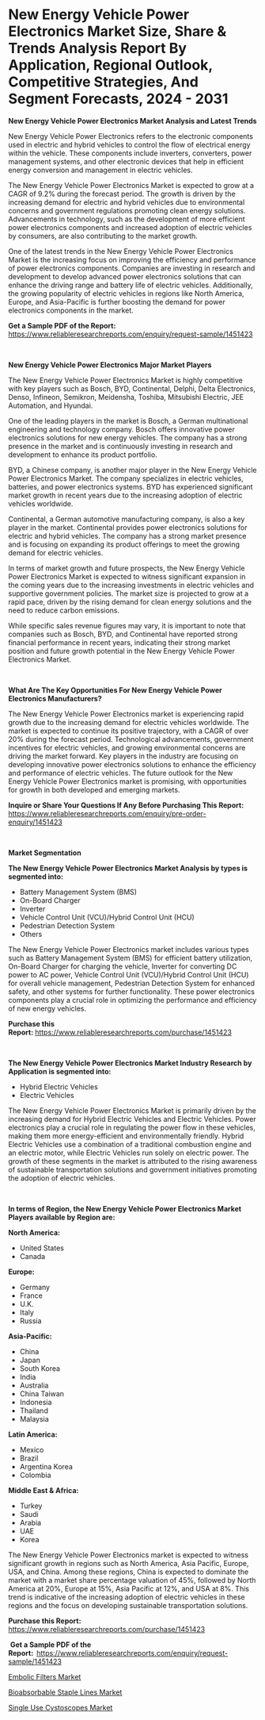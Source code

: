 <p><h1>New Energy Vehicle Power Electronics Market Size, Share & Trends Analysis Report By Application, Regional Outlook, Competitive Strategies, And Segment Forecasts, 2024 - 2031</h1></p><p><strong>New Energy Vehicle Power Electronics Market Analysis and Latest Trends</strong></p>
<p><p>New Energy Vehicle Power Electronics refers to the electronic components used in electric and hybrid vehicles to control the flow of electrical energy within the vehicle. These components include inverters, converters, power management systems, and other electronic devices that help in efficient energy conversion and management in electric vehicles.</p><p>The New Energy Vehicle Power Electronics Market is expected to grow at a CAGR of 9.2% during the forecast period. The growth is driven by the increasing demand for electric and hybrid vehicles due to environmental concerns and government regulations promoting clean energy solutions. Advancements in technology, such as the development of more efficient power electronics components and increased adoption of electric vehicles by consumers, are also contributing to the market growth.</p><p>One of the latest trends in the New Energy Vehicle Power Electronics Market is the increasing focus on improving the efficiency and performance of power electronics components. Companies are investing in research and development to develop advanced power electronics solutions that can enhance the driving range and battery life of electric vehicles. Additionally, the growing popularity of electric vehicles in regions like North America, Europe, and Asia-Pacific is further boosting the demand for power electronics components in the market.</p></p>
<p><strong>Get a Sample PDF of the Report:&nbsp;</strong> <a href="https://www.reliableresearchreports.com/enquiry/request-sample/1451423">https://www.reliableresearchreports.com/enquiry/request-sample/1451423</a></p>
<p>&nbsp;</p>
<p><strong>New Energy Vehicle Power Electronics Major Market Players</strong></p>
<p><p>The New Energy Vehicle Power Electronics Market is highly competitive with key players such as Bosch, BYD, Continental, Delphi, Delta Electronics, Denso, Infineon, Semikron, Meidensha, Toshiba, Mitsubishi Electric, JEE Automation, and Hyundai.</p><p>One of the leading players in the market is Bosch, a German multinational engineering and technology company. Bosch offers innovative power electronics solutions for new energy vehicles. The company has a strong presence in the market and is continuously investing in research and development to enhance its product portfolio.</p><p>BYD, a Chinese company, is another major player in the New Energy Vehicle Power Electronics Market. The company specializes in electric vehicles, batteries, and power electronics systems. BYD has experienced significant market growth in recent years due to the increasing adoption of electric vehicles worldwide.</p><p>Continental, a German automotive manufacturing company, is also a key player in the market. Continental provides power electronics solutions for electric and hybrid vehicles. The company has a strong market presence and is focusing on expanding its product offerings to meet the growing demand for electric vehicles.</p><p>In terms of market growth and future prospects, the New Energy Vehicle Power Electronics Market is expected to witness significant expansion in the coming years due to the increasing investments in electric vehicles and supportive government policies. The market size is projected to grow at a rapid pace, driven by the rising demand for clean energy solutions and the need to reduce carbon emissions.</p><p>While specific sales revenue figures may vary, it is important to note that companies such as Bosch, BYD, and Continental have reported strong financial performance in recent years, indicating their strong market position and future growth potential in the New Energy Vehicle Power Electronics Market.</p></p>
<p>&nbsp;</p>
<p><strong>What Are The Key Opportunities For New Energy Vehicle Power Electronics Manufacturers?</strong></p>
<p><p>The New Energy Vehicle Power Electronics market is experiencing rapid growth due to the increasing demand for electric vehicles worldwide. The market is expected to continue its positive trajectory, with a CAGR of over 20% during the forecast period. Technological advancements, government incentives for electric vehicles, and growing environmental concerns are driving the market forward. Key players in the industry are focusing on developing innovative power electronics solutions to enhance the efficiency and performance of electric vehicles. The future outlook for the New Energy Vehicle Power Electronics market is promising, with opportunities for growth in both developed and emerging markets.</p></p>
<p><strong>Inquire or Share Your Questions If Any Before Purchasing This Report:</strong> <a href="https://www.reliableresearchreports.com/enquiry/pre-order-enquiry/1451423">https://www.reliableresearchreports.com/enquiry/pre-order-enquiry/1451423</a></p>
<p>&nbsp;</p>
<p><strong>Market Segmentation</strong></p>
<p><strong>The New Energy Vehicle Power Electronics Market Analysis by types is segmented into:</strong></p>
<p><ul><li>Battery Management System (BMS)</li><li>On-Board Charger</li><li>Inverter</li><li>Vehicle Control Unit (VCU)/Hybrid Control Unit (HCU)</li><li>Pedestrian Detection System</li><li>Others</li></ul></p>
<p><p>The New Energy Vehicle Power Electronics market includes various types such as Battery Management System (BMS) for efficient battery utilization, On-Board Charger for charging the vehicle, Inverter for converting DC power to AC power, Vehicle Control Unit (VCU)/Hybrid Control Unit (HCU) for overall vehicle management, Pedestrian Detection System for enhanced safety, and other systems for further functionality. These power electronics components play a crucial role in optimizing the performance and efficiency of new energy vehicles.</p></p>
<p><strong>Purchase this Report:&nbsp;</strong><a href="https://www.reliableresearchreports.com/purchase/1451423">https://www.reliableresearchreports.com/purchase/1451423</a></p>
<p>&nbsp;</p>
<p><strong>The New Energy Vehicle Power Electronics Market Industry Research by Application is segmented into:</strong></p>
<p><ul><li>Hybrid Electric Vehicles</li><li>Electric Vehicles</li></ul></p>
<p><p>The New Energy Vehicle Power Electronics Market is primarily driven by the increasing demand for Hybrid Electric Vehicles and Electric Vehicles. Power electronics play a crucial role in regulating the power flow in these vehicles, making them more energy-efficient and environmentally friendly. Hybrid Electric Vehicles use a combination of a traditional combustion engine and an electric motor, while Electric Vehicles run solely on electric power. The growth of these segments in the market is attributed to the rising awareness of sustainable transportation solutions and government initiatives promoting the adoption of electric vehicles.</p></p>
<p>&nbsp;</p>
<p><strong>In terms of Region, the New Energy Vehicle Power Electronics Market Players available by Region are:</strong></p>
<p>
    <p> <strong> North America: </strong>
        <ul>
            <li>United States</li>
            <li>Canada</li>
        </ul>
        </p> 
    <p> <strong> Europe: </strong>
        <ul>
            <li>Germany</li>
            <li>France</li>
            <li>U.K.</li>
            <li>Italy</li>
            <li>Russia</li>
        </ul>
        </p> 
    <p> <strong> Asia-Pacific: </strong>
        <ul>
            <li>China</li>
            <li>Japan</li>
            <li>South Korea</li>
            <li>India</li>
            <li>Australia</li>
            <li>China Taiwan</li>
            <li>Indonesia</li>
            <li>Thailand</li>
            <li>Malaysia</li>
        </ul>
        </p> 
    <p> <strong> Latin America: </strong>
        <ul>
            <li>Mexico</li>
            <li>Brazil</li>
            <li>Argentina Korea</li>
            <li>Colombia</li>
        </ul>
        </p> 
    <p> <strong> Middle East & Africa: </strong>
        <ul>
            <li>Turkey</li>
            <li>Saudi</li>
            <li>Arabia</li>
            <li>UAE</li>
            <li>Korea</li>
        </ul>
    </p>
    </p>
<p><p>The New Energy Vehicle Power Electronics market is expected to witness significant growth in regions such as North America, Asia Pacific, Europe, USA, and China. Among these regions, China is expected to dominate the market with a market share percentage valuation of 45%, followed by North America at 20%, Europe at 15%, Asia Pacific at 12%, and USA at 8%. This trend is indicative of the increasing adoption of electric vehicles in these regions and the focus on developing sustainable transportation solutions.</p></p>
<p><strong>Purchase this Report: </strong><a href="https://www.reliableresearchreports.com/purchase/1451423">https://www.reliableresearchreports.com/purchase/1451423</a></p>
<p>&nbsp;<strong>Get a Sample PDF of the Report:&nbsp;&nbsp;</strong><a href="https://www.reliableresearchreports.com/enquiry/request-sample/1451423">https://www.reliableresearchreports.com/enquiry/request-sample/1451423</a></p>
<p><strong></strong></p>
<p><p><a href="https://view.publitas.com/reportprime-1/insights-into-embolic-filters-market-size-analysing-market-share-trends-and-growth-from-2023-to-2030/">Embolic Filters Market</a></p><p><a href="https://view.publitas.com/reportprime-1/global-bioabsorbable-staple-lines-market-by-types-applications-and-major-players-with-regional-growth-rate-analysis-and-development-situation-from-2023-to-2030/">Bioabsorbable Staple Lines Market</a></p><p><a href="https://view.publitas.com/reportprime-1/single-use-cystoscopes-market-provides-detailed-segmentation-of-this-market-based-on-type-application-and-region-and-forecast-for-the-period-from-2023-2030/">Single Use Cystoscopes Market</a></p></p>